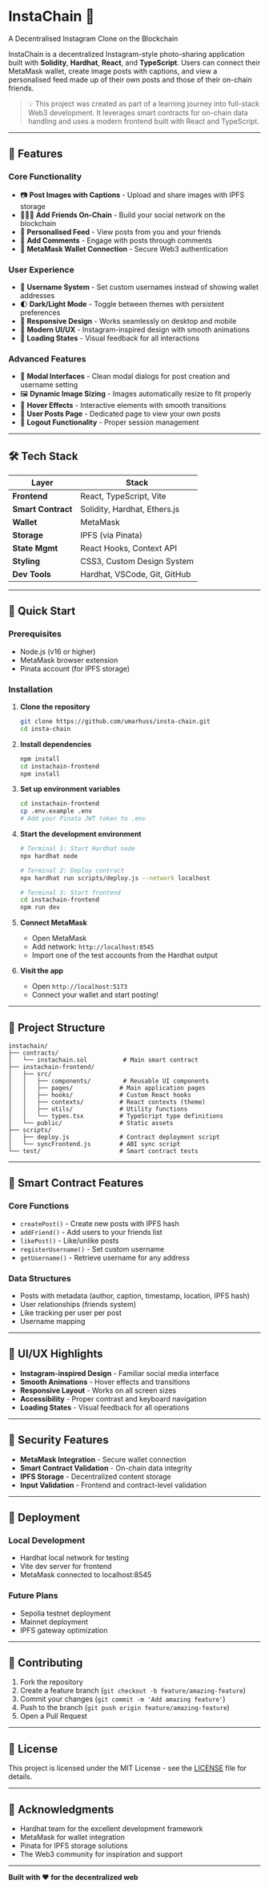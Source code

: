 # InstaChain 📸  
A Decentralised Instagram Clone on the Blockchain

InstaChain is a decentralized Instagram-style photo-sharing application built with **Solidity**, **Hardhat**, **React**, and **TypeScript**. Users can connect their MetaMask wallet, create image posts with captions, and view a personalised feed made up of their own posts and those of their on-chain friends.

> 💡 This project was created as part of a learning journey into full-stack Web3 development. It leverages smart contracts for on-chain data handling and uses a modern frontend built with React and TypeScript.

---

## 🚀 Features

### Core Functionality
- 📷 **Post Images with Captions** - Upload and share images with IPFS storage
- 🧑‍🤝‍🧑 **Add Friends On-Chain** - Build your social network on the blockchain
- 📰 **Personalised Feed** - View posts from you and your friends
- 💬 **Add Comments** - Engage with posts through comments
- 🔐 **MetaMask Wallet Connection** - Secure Web3 authentication

### User Experience
- 👤 **Username System** - Set custom usernames instead of showing wallet addresses
- 🌓 **Dark/Light Mode** - Toggle between themes with persistent preferences
- 📱 **Responsive Design** - Works seamlessly on desktop and mobile
- 🎨 **Modern UI/UX** - Instagram-inspired design with smooth animations
- 🔄 **Loading States** - Visual feedback for all interactions

### Advanced Features
- 📁 **Modal Interfaces** - Clean modal dialogs for post creation and username setting
- 🖼️ **Dynamic Image Sizing** - Images automatically resize to fit properly
- 🎯 **Hover Effects** - Interactive elements with smooth transitions
- 📍 **User Posts Page** - Dedicated page to view your own posts
- 🚪 **Logout Functionality** - Proper session management

---

## 🛠 Tech Stack

| Layer          | Stack                               |
|----------------|--------------------------------------|
| **Frontend**   | React, TypeScript, Vite              |
| **Smart Contract** | Solidity, Hardhat, Ethers.js     |
| **Wallet**     | MetaMask                            |
| **Storage**    | IPFS (via Pinata)                   |
| **State Mgmt** | React Hooks, Context API            |
| **Styling**    | CSS3, Custom Design System          |
| **Dev Tools**  | Hardhat, VSCode, Git, GitHub        |

---

## 🚀 Quick Start

### Prerequisites
- Node.js (v16 or higher)
- MetaMask browser extension
- Pinata account (for IPFS storage)

### Installation

1. **Clone the repository**
   ```bash
   git clone https://github.com/umarhuss/insta-chain.git
   cd insta-chain
   ```

2. **Install dependencies**
   ```bash
   npm install
   cd instachain-frontend
   npm install
   ```

3. **Set up environment variables**
   ```bash
   cd instachain-frontend
   cp .env.example .env
   # Add your Pinata JWT token to .env
   ```

4. **Start the development environment**
   ```bash
   # Terminal 1: Start Hardhat node
   npx hardhat node
   
   # Terminal 2: Deploy contract
   npx hardhat run scripts/deploy.js --network localhost
   
   # Terminal 3: Start frontend
   cd instachain-frontend
   npm run dev
   ```

5. **Connect MetaMask**
   - Open MetaMask
   - Add network: `http://localhost:8545`
   - Import one of the test accounts from the Hardhat output

6. **Visit the app**
   - Open `http://localhost:5173`
   - Connect your wallet and start posting!

---

## 📁 Project Structure

```
instachain/
├── contracts/
│   └── instachain.sol          # Main smart contract
├── instachain-frontend/
│   ├── src/
│   │   ├── components/         # Reusable UI components
│   │   ├── pages/             # Main application pages
│   │   ├── hooks/             # Custom React hooks
│   │   ├── contexts/          # React contexts (theme)
│   │   ├── utils/             # Utility functions
│   │   └── types.tsx          # TypeScript type definitions
│   └── public/                # Static assets
├── scripts/
│   ├── deploy.js              # Contract deployment script
│   └── syncFrontend.js        # ABI sync script
└── test/                      # Smart contract tests
```

---

## 🔧 Smart Contract Features

### Core Functions
- `createPost()` - Create new posts with IPFS hash
- `addFriend()` - Add users to your friends list
- `likePost()` - Like/unlike posts
- `registerUsername()` - Set custom username
- `getUsername()` - Retrieve username for any address

### Data Structures
- Posts with metadata (author, caption, timestamp, location, IPFS hash)
- User relationships (friends system)
- Like tracking per user per post
- Username mapping

---

## 🎨 UI/UX Highlights

- **Instagram-inspired Design** - Familiar social media interface
- **Smooth Animations** - Hover effects and transitions
- **Responsive Layout** - Works on all screen sizes
- **Accessibility** - Proper contrast and keyboard navigation
- **Loading States** - Visual feedback for all operations

---

## 🔐 Security Features

- **MetaMask Integration** - Secure wallet connection
- **Smart Contract Validation** - On-chain data integrity
- **IPFS Storage** - Decentralized content storage
- **Input Validation** - Frontend and contract-level validation

---

## 🚀 Deployment

### Local Development
- Hardhat local network for testing
- Vite dev server for frontend
- MetaMask connected to localhost:8545

### Future Plans
- Sepolia testnet deployment
- Mainnet deployment
- IPFS gateway optimization

---

## 🤝 Contributing

1. Fork the repository
2. Create a feature branch (`git checkout -b feature/amazing-feature`)
3. Commit your changes (`git commit -m 'Add amazing feature'`)
4. Push to the branch (`git push origin feature/amazing-feature`)
5. Open a Pull Request

---

## 📝 License

This project is licensed under the MIT License - see the [LICENSE](LICENSE) file for details.

---

## 🙏 Acknowledgments

- Hardhat team for the excellent development framework
- MetaMask for wallet integration
- Pinata for IPFS storage solutions
- The Web3 community for inspiration and support

---

**Built with ❤️ for the decentralized web**



